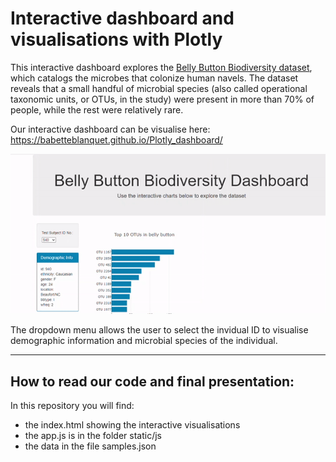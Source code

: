 # Interactive dashboard and visualisations with Plotly # 

This interactive dashboard explores the [Belly Button Biodiversity dataset](http://robdunnlab.com/projects/belly-button-biodiversity), which catalogs the microbes that colonize human navels. The dataset reveals that a small handful of microbial species (also called operational taxonomic units, or OTUs, in the study) were present in more than 70% of people, while the rest were relatively rare.

Our interactive dashboard can be visualise here:
https://babetteblanquet.github.io/Plotly_dashboard/

![Video-App](images/Plotly-app.gif)

The dropdown menu allows the user to select the invidual ID to visualise demographic information and microbial species of the individual.

--------------------------------------------------------------------------
## How to read our code and final presentation: ##
In this repository you will find:
- the index.html showing the interactive visualisations
- the app.js is in the folder static/js
- the data in the file samples.json


